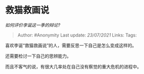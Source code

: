 # 救猫救画说
*如何评价李诞这一季的辩论?*

> Author: #Anonymity
> Last update: *23/07/2021*
> Links:
> Tags:

喜欢李诞“救猫救画说”的人，需要反思一下自己是怎么变成这样的。

还需要检讨一下自己的思辨能力。

而且不客气的说，有很大几率处在自己没有察觉的重大危机的进程中。

